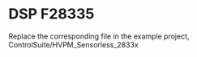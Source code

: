 # DSP F28335
Replace the corresponding file in the example project, ControlSuite/HVPM_Sensorless_2833x
